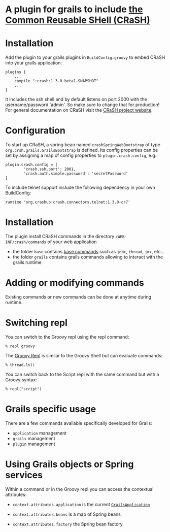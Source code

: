 A plugin for grails to include [the Common Reusable SHell (CRaSH)][1]
=====================================================================

# Installation

Add the plugin to your grails plugins in `BuildConfig.groovy` to embed CRaSH into your grails application:

    plugins {
        ...
        compile ":crash:1.3.0-beta1-SNAPSHOT"
        ...
    }


It includes the ssh shell and by default listens on port 2000 with the username/password 'admin'.
So make sure to change that for production!
For general documentation on CRaSH visit the [CRaSH project website][1].

# Configuration

To start up CRaSH, a spring bean named `crashSpringWebBootstrap` of type `org.crsh.grails.GrailsBootstrap` is defined.
Its config properties can be set by assigning a map of config properties to `plugin.crash.config`, e.g.:

    plugin.crash.config = [
            'crash.ssh.port': 2001,
            'crash.auth.simple.password': 'secretPassword'
    ]

To include telnet support include the following dependency in your own BuildConfig:

    runtime 'org.crashub:crash.connectors.telnet:1.3.0-cr7'

# Installation

The plugin install CRaSH commands in the directory `/WEB-INF/crash/commands` of your web application
- the folder `base` contains [base commands][3] such as `jdbc`, `thread`, `jmx`, etc...
- the folder `grails` contains grails commands allowing to interact with the grails runtime

# Adding or modifying commands

Existing commands or new commands can be done at anytime during runtime.

# Switching repl

You can switch to the Groovy repl using the repl command:

    % repl groovy

The [Groovy Repl][4] is similar to the Groovy Shell but can evaluate commands:

    % thread.ls()

You can switch back to the Script repl with the same command but with a Groovy syntax:

    % repl("script")

# Grails specific usage

There are a few commands available specifically developed for Grails:

- `application` management
- `grails` management
- `plugin` management

# Using Grails objects or Spring services

Within a command or in the Groovy repl you can access the contextual attributes:

- `context.attributes.application` is the current [`GrailsApplication`][2]
- `context.attributes.beans` is a map of Spring beans
- `context.attributes.factory` the Spring bean factory

  [1]: http://www.crashub.org/
  [2]: http://grails.org/doc/latest/ref/Controllers/grailsApplication.html
  [3]: http://www.crashub.org/beta/reference.html#_commands_reference
  [4]: http://www.crashub.org/beta/reference.html#_the_groovy_repl
